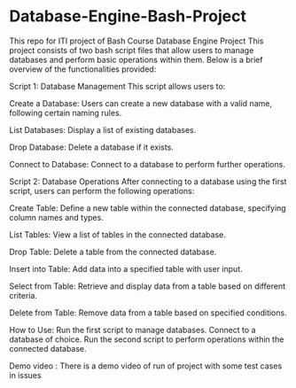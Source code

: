 # Database-Engine-Bash-Project
This repo for ITI project of Bash Course 
Database Engine Project
This project consists of two bash script files that allow users to manage databases and perform basic operations within them. Below is a brief overview of the functionalities provided:

Script 1: Database Management
This script allows users to:

Create a Database: Users can create a new database with a valid name, following certain naming rules.

List Databases: Display a list of existing databases.

Drop Database: Delete a database if it exists.

Connect to Database: Connect to a database to perform further operations.

Script 2: Database Operations
After connecting to a database using the first script, users can perform the following operations:

Create Table: Define a new table within the connected database, specifying column names and types.

List Tables: View a list of tables in the connected database.

Drop Table: Delete a table from the connected database.

Insert into Table: Add data into a specified table with user input.

Select from Table: Retrieve and display data from a table based on different criteria.

Delete from Table: Remove data from a table based on specified conditions.

How to Use:
Run the first script to manage databases.
Connect to a database of choice.
Run the second script to perform operations within the connected database.

Demo video :
There is a demo video of run of project with some test cases in issues 
